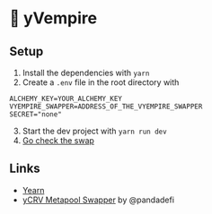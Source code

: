 # 🦇 yVempire

## Setup  

1. Install the dependencies with `yarn`  
2. Create a `.env` file in the root directory with
```
ALCHEMY_KEY=YOUR_ALCHEMY_KEY
VYEMPIRE_SWAPPER=ADDRESS_OF_THE_VYEMPIRE_SWAPPER
SECRET="none"
```  

3. Start the dev project with `yarn run dev`
4. [Go check the swap](http://localhost:3000)

## Links
- [Yearn](http://yearn.finance/) 
- [yCRV Metapool Swapper](https://github.com/pandadefi/y-crv-metapool-swapper) by @pandadefi

